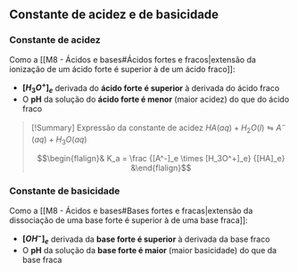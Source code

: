 ## Constante de acidez e de basicidade
### Constante de acidez
Como a [[M8 - Ácidos e bases#Ácidos fortes e fracos|extensão da ionização de um ácido forte é superior à de um ácido fraco]]:
- **$[H_3O^+]_e$** derivada do **ácido forte é superior** à derivada do ácido fraco
- O **pH** da solução do **ácido forte é menor** (maior acidez) do que do ácido fraco

> [!Summary] Expressão da constante de acidez
>$HA (aq) + H_2O (l) \leftrightharpoons A^- (aq) + H_3O (aq)$
>
>$$\begin{flalign}& K_a = \frac {[A^-]_e \times [H_3O^+]_e} {[HA]_e} &\end{flalign}$$

### Constante de basicidade
Como a [[M8 - Ácidos e bases#Bases fortes e fracas|extensão da dissociação de uma base forte é superior à de uma base fraca]]:
- **$[OH^-]_e$** derivada da **base forte é superior** à derivada da base fraco
- O **pH** da solução da **base forte é maior** (maior basicidade) do que da base fraca